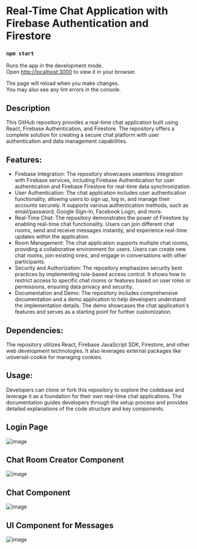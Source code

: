 # Real-Time Chat Application with Firebase Authentication and Firestore

### `npm start`

Runs the app in the development mode.\
Open [http://localhost:3000](http://localhost:3000) to view it in your browser.

The page will reload when you make changes.\
You may also see any lint errors in the console.

## Description
This GitHub repository provides a real-time chat application built using React, Firebase Authentication, and Firestore. The repository offers a complete solution for creating a secure chat platform with user authentication and data management capabilities.

## Features:

* Firebase Integration: The repository showcases seamless integration with Firebase services, including Firebase Authentication for user authentication and Firebase Firestore for real-time data synchronization.
* User Authentication: The chat application includes user authentication functionality, allowing users to sign up, log in, and manage their accounts securely. It supports various authentication methods, such as email/password, Google Sign-In, Facebook Login, and more.
* Real-Time Chat: The repository demonstrates the power of Firestore by enabling real-time chat functionality. Users can join different chat rooms, send and receive messages instantly, and experience real-time updates within the application.
* Room Management: The chat application supports multiple chat rooms, providing a collaborative environment for users. Users can create new chat rooms, join existing ones, and engage in conversations with other participants.
* Security and Authorization: The repository emphasizes security best practices by implementing role-based access control. It shows how to restrict access to specific chat rooms or features based on user roles or permissions, ensuring data privacy and security.
* Documentation and Demo: The repository includes comprehensive documentation and a demo application to help developers understand the implementation details. The demo showcases the chat application's features and serves as a starting point for further customization.

## Dependencies:

The repository utilizes React, Firebase JavaScript SDK, Firestore, and other web development technologies. It also leverages external packages like universal-cookie for managing cookies.

## Usage:

Developers can clone or fork this repository to explore the codebase and leverage it as a foundation for their own real-time chat applications. The documentation guides developers through the setup process and provides detailed explanations of the code structure and key components.

## Login Page

![image](https://github.com/aakashsahu1511/Real-time-chat-app/assets/54810209/05f10ef4-49da-4675-8b40-853d5b2d06fd)

## Chat Room Creator Component

![image](https://github.com/aakashsahu1511/Real-time-chat-app/assets/54810209/ba5ebf42-fd46-4eec-a1c3-8fd51744f8f4)

## Chat Component

![image](https://github.com/aakashsahu1511/Real-time-chat-app/assets/54810209/18caaf42-73d2-42e2-b5d3-9c0e41a34e34)

## UI Component for Messages

![image](https://github.com/aakashsahu1511/Real-time-chat-app/assets/54810209/261d72d0-6717-4968-b905-3a63e40687d5)




